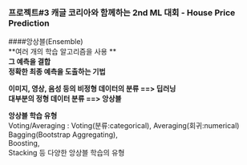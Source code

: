 
### 프로젝트#3 캐글 코리아와 함께하는 2nd ML 대회 - House Price Prediction<br>

####앙상블(Ensemble) <br>
  **여러 개의 학습 알고리즘을 사용 **<br>
  **그 예측을 결합**<br>
  **정확한 최종 예측을 도출하는 기법** <br>

  **이미지, 영상, 음성 등의 비정형 데이터의 분류 ==> 딥러닝** <br>
  **대부분의 정형 데이터 분류 ==> 앙상블**<br>

  **앙상블 학습 유형**<br>
  Voting/Averaging : Voting(분류:categorical), Averaging(회귀:numerical) <br>
  Bagging(Bootstrap Aggregating), <br>
  Boosting, <br>
  Stacking 등 다양한 앙상블 학습의 유형<br>
